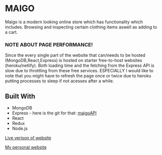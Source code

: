 # MAIGO

Maigo is a modern looking online store which has functionality which includes. Browsing and inspecting certain clothing items aswell as adding to a cart.

### NOTE ABOUT PAGE PERFORMANCE!

Since the every single part of the website that can/needs to be hosted (MongoDB,React,Express) is hosted on starter free-to-host websites (heroku/netlify). Both loading time and the fetching from the Express API is slow due to throttling from these free services. ESPECIALLY I would like to note that you might have to refresh the page once or twice due to heroku putting processes to sleep if not acesses after a while.


## Built With

* MongoDB
* Express - here is the git for that: [maigoAPI](https://github.com/williamkalin/maigoAPI)
* React
* Redux
* Node.js

[Live verison of website](https://maigo.netlify.com/)

[My personal website](https://williamkalin.netlify.com/)
